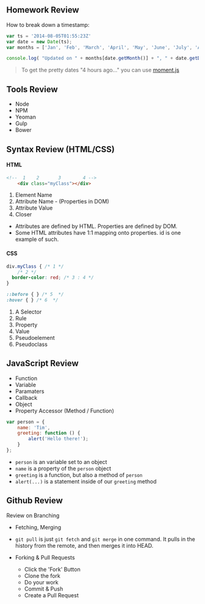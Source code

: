 ## Homework Review

How to break down a timestamp:

```js
var ts = '2014-08-05T01:55:23Z'
var date = new Date(ts);
var months = ['Jan', 'Feb', 'March', 'April', 'May', 'June', 'July', 'Aug', 'Sept', 'Oct', 'Nov', 'Dec'];

console.log( "Updated on " + months[date.getMonth()] + ", " + date.getDay() );
```

> To get the pretty dates "4 hours ago..." you can use [moment.js](http://momentjs.com/)


## Tools Review

* Node
* NPM
* Yeoman
* Gulp
* Bower

## Syntax Review (HTML/CSS)

#### HTML

```html
<!--  1    2       3        4 -->
    <div class="myClass"></div>
```
1. Element Name
2. Attribute Name - (Properties in DOM)
3. Attribute Value
4. Closer


- Attributes are defined by HTML. Properties are defined by DOM.
- Some HTML attributes have 1:1 mapping onto properties. id is one example of such.

#### CSS

```css
div.myClass { /* 1 */
	/* 2 */
  border-color: red; /* 3 : 4 */
}

::before { } /* 5  */
:hover { } /* 6  */
```
1. A Selector
2. Rule
3. Property
4. Value
5. Pseudoelement
6. Pseudoclass

## JavaScript Review

* Function
* Variable
* Paramaters
* Callback
* Object
* Property Accessor (Method / Function)

```js
var person = {
	name: 'Tim',
	greeting: function () {
		alert('Hello there!');
	}
};
```

* `person` is an variable set to an object
* `name` is a property of the `person` object
* `greeting` is a function, but also a method of `person`
* `alert(...)` is a statement inside of our `greeting` method


## Github Review


Review on Branching

* Fetching, Merging
* `git pull` is just `git fetch` and `git merge` in one command. It pulls in the history from the remote, and then merges it into HEAD.

* Forking & Pull Requests
	* Click the 'Fork' Button
	* Clone the fork
	* Do your work
	* Commit & Push
	* Create a Pull Request

